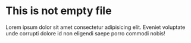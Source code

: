 # This is not empty file 

Lorem ipsum dolor sit amet consectetur adipisicing elit. Eveniet voluptate unde corrupti dolore id non eligendi saepe porro commodi nobis!
